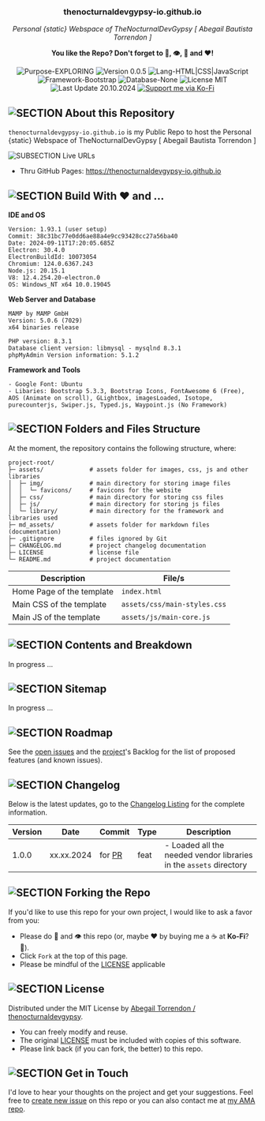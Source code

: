 <!-- <p align="center"><img src="/md_assets/octocat.gif" alt="Logo" width="130" height="130"></p> --> 
<h3 align="center">thenocturnaldevgypsy-io.github.io</h3>
<p align="center"><em>Personal {static} Webspace of TheNocturnalDevGypsy [ Abegail Bautista Torrendon ]</em></p>
<p align="center"><strong>You like the Repo? Don't forget to 🌟, 👁️, 🔱 and ❤️!</strong></p>
<p align="center">
   <img src="https://img.shields.io/badge/Purpose-EXPLORING-%2300416a?logoColor=white&labelColor=%2300416a&color=%2324292e&textColor=white" alt="Purpose-EXPLORING">
   <img src="https://img.shields.io/badge/Version-0.0.5-%2300416a?logoColor=white&labelColor=%2300416a&color=%2324292e&textColor=white" alt="Version 0.0.5">
   <img src="https://img.shields.io/badge/Lang-HTML%20|%20CSS%20|%20JavaScript-%2300416a?logoColor=white&labelColor=%2300416a&color=%2324292e&textColor=white" alt="Lang-HTML|CSS|JavaScript">
   <img src="https://img.shields.io/badge/Framework-Bootstrap-%2300416a?logoColor=white&labelColor=%2300416a&color=%2324292e&textColor=white" alt="Framework-Bootstrap">
   <img src="https://img.shields.io/badge/Database-None-%2300416a?logoColor=white&labelColor=%2300416a&color=%2324292e&textColor=white" alt="Database-None">
   <img src="https://img.shields.io/badge/License-MIT-%2300416a?logoColor=white&labelColor=%2300416a&color=%2324292e&textColor=white" alt="License MIT">
   <img src="https://img.shields.io/badge/Last%20Update-20.10.2024-%2300416a?logoColor=white&labelColor=%2300416a&color=%2324292e&textColor=white" alt="Last Update 20.10.2024">
   <a href="https://ko-fi.com/thenocturnaldevgypsy">
      <img src="https://img.shields.io/badge/Support%20me%20via%20Ko--Fi-%2300416a?logo=ko-fi&logoColor=white&color=%2300416a&textColor=white" alt="Support me via Ko-Fi">
   </a>
</p>

## ![SECTION About this Repository](https://custom-icon-badges.demolab.com/badge/-About%20this%20Repository-2471AE?logo=repo&logoColor=white&labelColor=2471AE)

`thenocturnaldevgypsy-io.github.io`  is my Public Repo to host the Personal {static} Webspace of TheNocturnalDevGypsy [ Abegail Bautista Torrendon ]

![SUBSECTION Live URLs](https://custom-icon-badges.demolab.com/badge/-Live%20URLs-24292e?logo=globe&logoColor=white&labelColor=00416a)

- Thru GitHub Pages: https://thenocturnaldevgypsy-io.github.io

## ![SECTION Build With ❤️ and ...](https://custom-icon-badges.demolab.com/badge/-Build%20With%20❤️%20and%20...-2471AE?logo=tools&logoColor=white&labelColor=2471AE)

**IDE and OS**
```
Version: 1.93.1 (user setup)
Commit: 38c31bc77e0dd6ae88a4e9cc93428cc27a56ba40
Date: 2024-09-11T17:20:05.685Z
Electron: 30.4.0
ElectronBuildId: 10073054
Chromium: 124.0.6367.243
Node.js: 20.15.1
V8: 12.4.254.20-electron.0
OS: Windows_NT x64 10.0.19045
```
**Web Server and Database**
```
MAMP by MAMP GmbH
Version: 5.0.6 (7029)
x64 binaries release

PHP version: 8.3.1
Database client version: libmysql - mysqlnd 8.3.1 
phpMyAdmin Version information: 5.1.2
```
**Framework and Tools**
```
- Google Font: Ubuntu
- Libaries: Bootstrap 5.3.3, Bootstrap Icons, FontAwesome 6 (Free),  AOS (Animate on scroll), GLightbox, imagesLoaded, Isotope, purecounterjs, Swiper.js, Typed.js, Waypoint.js (No Framework)
```

## ![SECTION Folders and Files Structure](https://custom-icon-badges.demolab.com/badge/-Folders%20and%20Files%20Structure-2471AE?logo=file-submodule&logoColor=white&labelColor=2471AE)

At the moment, the repository contains the following structure, where:
```
project-root/
├─ assets/             # assets folder for images, css, js and other libraries
│  ├─ img/             # main directory for storing image files
│  │  └─ favicons/     # favicons for the website
│  ├─ css/             # main directory for storing css files
│  ├─ js/              # main directory for storing js files
│  └─ library/         # main directory for the framework and libraries used
├─ md_assets/          # assets folder for markdown files (documentation)
├─ .gitignore          # files ignored by Git
├─ CHANGELOG.md        # project changelog documentation
├─ LICENSE             # license file
└─ README.md           # project documentation
```
| Description | File/s |
| ------------- | ------------- |
| Home Page of the template | `index.html` |
| Main CSS of the template | `assets/css/main-styles.css` |
| Main JS of the template | `assets/js/main-core.js` |

## ![SECTION Contents and Breakdown](https://custom-icon-badges.demolab.com/badge/-Contents%20and%20Breakdown-2471AE?logo=book&logoColor=white&labelColor=2471AE)

In progress ...
<!-- - ✅ Under ...
- 🚧 Under ...

| Theme | Number of Variants | Description |
| ------------- | ------------- | ------------- |
| [xxx](https://github.com/thenocturnaldevgypsy) | XXX | What was done | -->

## ![SECTION Sitemap](https://custom-icon-badges.demolab.com/badge/-Sitemap-2471AE?logo=map&logoSource=feather&logoColor=white&labelColor=2471AE)

In progress ...
<!-- ```
Home/                         #
├── Page 1.1/                 # 
│   ├── Page 1.1.1/           # 
│   │   └── Page 1.1.1.1/     # 
│   ├── Page 1.1.2/           #
│   ├── Page 1.1.3/           #
│   └── Page 1.1.4/           #
About Us                      #
├── Page 2.1/                 # 
├── Page 2.2/                 # 
├── Page 2.3/                 # 
└── Page 2.4/                 # 
``` -->

## ![SECTION Roadmap](https://custom-icon-badges.demolab.com/badge/-Roadmap-2471AE?logo=tasklist&logoColor=white&labelColor=2471AE)
See the [open issues](https://github.com/thenocturnaldevgypsy-io/thenocturnaldevgypsy-io.github.io/issues) and the [project](https://github.com/thenocturnaldevgypsy-io/thenocturnaldevgypsy-io.github.io/projects?query=is%3Aopen)'s Backlog  for the list of proposed features (and known issues).


## ![SECTION Changelog](https://custom-icon-badges.demolab.com/badge/-Changelog-2471AE?logo=log&logoColor=white&labelColor=2471AE)

Below is the latest updates, go to the [Changelog Listing](CHANGELOG.md) for the complete information.

| Version | Date | Commit | Type | Description |
| ------------- | ------------- | ------------- | ------------- | ------------- |
| 1.0.0 | xx.xx.2024 | []() for [PR ]() | feat | - Loaded all the needed vendor libraries in the `assets` directory |

## ![SECTION Forking the Repo](https://custom-icon-badges.demolab.com/badge/-Forking%20the%20Repo-2471AE?logo=repo-forked&logoColor=white&labelColor=2471AE)

If you'd like to use this repo for your own project, I would like to ask a favor from you:
- Please do 🌟 and 👁️ this repo (or, maybe ❤️ by buying me a ☕ at **Ko-Fi**? :smiling_face_with_tear:).
- Click `Fork` at the top of this page.
- Please be mindful of the [LICENSE](LICENSE.md) applicable

## ![SECTION License](https://custom-icon-badges.demolab.com/badge/-License-2471AE?logo=file-badge&logoColor=white&labelColor=2471AE)
Distributed under the MIT License by [Abegail Torrendon / thenocturnaldevgypsy](https://github.com/thenocturnaldevgypsy-io).
- You can freely modify and reuse.
- The original [LICENSE](LICENSE.md) must be included with copies of this software.
- Please link back (if you can fork, the better) to this repo. 

## ![SECTION Get in Touch](https://custom-icon-badges.demolab.com/badge/-Get%20in%20Touch-2471AE?logo=pencil&logoColor=white&labelColor=2471AE)
I'd love to hear your thoughts on the project and get your suggestions. Feel free to [create new issue](https://github.com/thenocturnaldevgypsy-io/thenocturnaldevgypsy-io.github.io/issues/new) on this repo or you can also contact me at [my AMA repo](https://github.com/thenocturnaldevgypsy-io/ama-ask-me-anything).
